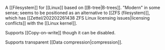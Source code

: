 A [[Filesystem]] for [[Linux]] based on [[B-tree|B-trees]]. "Modern" in some sense; seems to be positioned as an alternative to [[ZFS (filesystem)]], which has [[Zettel/202202261438 ZFS Linux licensing issues|licensing conflicts]] with the [[Linux kernel]].

Supports [[Copy-on-write]] though it can be disabled.

Supports transparent [[Data compression|compression]].